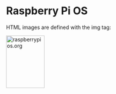 <!DOCTYPE html>
<html>
<body>

<h1>Raspberry Pi OS</h1>
<p>HTML images are defined with the img tag:</p>

<img src="RaspberryPiLogo" alt="raspberrypios.org" width="104" height="142">

</body>
</html>


